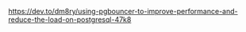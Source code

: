 


https://dev.to/dm8ry/using-pgbouncer-to-improve-performance-and-reduce-the-load-on-postgresql-47k8

